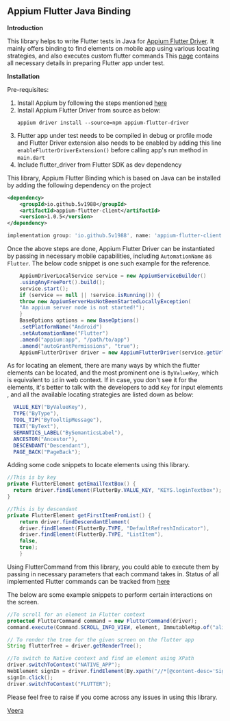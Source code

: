## Appium Flutter Java Binding

**Introduction**

This library helps to write Flutter tests in Java
for [Appium Flutter Driver](https://github.com/appium-userland/appium-flutter-driver). It mainly
offers binding to find elements on mobile app using various locating strategies, and also executes
custom flutter commands This [page](https://github.com/appium-userland/appium-flutter-driver)
contains all necessary details in preparing Flutter app under test.

**Installation**

Pre-requisites:
1. Install Appium by following the steps mentioned [here](https://appium.io/docs/en/2.0/quickstart/install/)
2. Install Appium Flutter Driver from source as below:
    ```npm
    appium driver install --source=npm appium-flutter-driver
    ```
3. Flutter app under test needs to be compiled in debug or profile mode and Flutter Driver extension
also needs to be enabled by adding this line `enableFlutterDriverExtension()` before calling app's 
run method in `main.dart`
4. Include flutter_driver from Flutter SDK as dev dependency

This library, Appium Flutter Binding which is based on Java can be installed by adding the following
dependency on the project

```xml
<dependency>
    <groupId>io.github.5v1988</groupId>
    <artifactId>appium-flutter-client</artifactId>
    <version>1.0.5</version>
</dependency>
```

```groovy
implementation group: 'io.github.5v1988', name: 'appium-flutter-client', version: '1.0.5'
```

Once the above steps are done, Appium Flutter Driver can be instantiated by passing in necessary
mobile capabilities, including `AutomationName` as `Flutter`. The below code snippet is one such 
example for the reference.

```java
    AppiumDriverLocalService service = new AppiumServiceBuilder()
    .usingAnyFreePort().build();
    service.start();
    if (service == null || !service.isRunning()) {
    throw new AppiumServerHasNotBeenStartedLocallyException(
    "An appium server node is not started!");
    }
    BaseOptions options = new BaseOptions()
    .setPlatformName("Android")
    .setAutomationName("Flutter")
    .amend("appium:app", "/path/to/app")
    .amend("autoGrantPermissions", "true");
    AppiumFlutterDriver driver = new AppiumFlutterDriver(service.getUrl(), options);
```

As for locating an element, there are many ways by which the flutter elements can be located, and 
the most prominent one is `ByValueKey`, which is equivalent to `id` in web context. If in case, you 
don't see it for the elements, it's better to talk with the developers to add `Key` for input elements
, and all the available locating strategies are listed down as below:

```java
  VALUE_KEY("ByValueKey"),
  TYPE("ByType"),
  TOOL_TIP("ByTooltipMessage"),
  TEXT("ByText"),
  SEMANTICS_LABEL("BySemanticsLabel"),
  ANCESTOR("Ancestor"),
  DESCENDANT("Descendant"),
  PAGE_BACK("PageBack");
```

Adding some code snippets to locate elements using this library.

```java
//This is by key
private FlutterElement getEmailTextBox() {
  return driver.findElement(FlutterBy.VALUE_KEY, "KEYS.loginTextbox");
}

//This is by descendant
private FlutterElement getFirstItemFromList() {
    return driver.findDescendantElement(
    driver.findElement(FlutterBy.TYPE, "DefaultRefreshIndicator"),
    driver.findElement(FlutterBy.TYPE, "ListItem"),
    false,
    true);
    }
```

Using FlutterCommand from this library, you could able to execute them by passing in necessary parameters
that each command takes in. Status of all implemented Flutter commands can be tracked from [here](https://github.com/appium-userland/appium-flutter-driver)

The below are some example snippets to perform certain interactions on the screen.

```java
//To scroll for an element in Flutter context
protected FlutterCommand command = new FlutterCommand(driver);
command.execute(Command.SCROLL_INFO_VIEW, element, ImmutableMap.of("alignment", 0.1));

// To render the tree for the given screen on the flutter app
String flutterTree = driver.getRenderTree();

//To switch to Native context and find an element using XPath
driver.switchToContext("NATIVE_APP");
WebElement signIn = driver.findElement(By.xpath("//*[@content-desc='Sign in']"));
signIn.click();
driver.switchToContext("FLUTTER");

```

Please feel free to raise if you come across any issues in using this library.


[Veera](https://www.linkedin.com/in/veera-qa/)